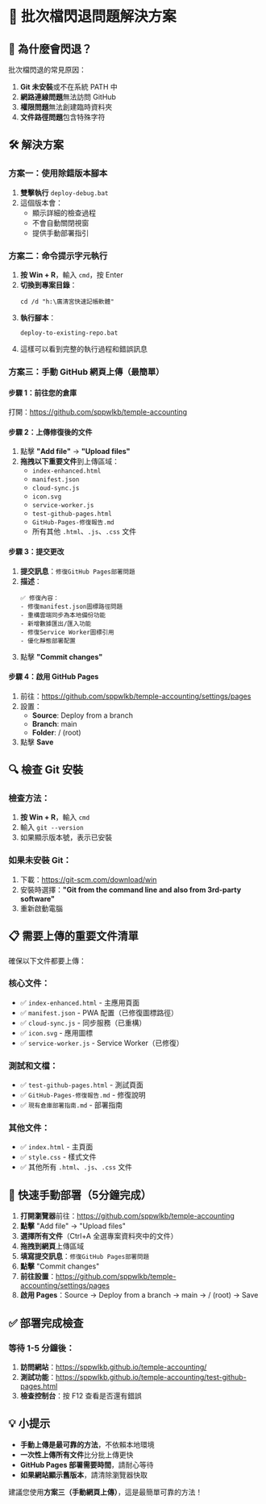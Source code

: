 # 🔧 批次檔閃退問題解決方案

## 🚨 為什麼會閃退？

批次檔閃退的常見原因：
1. **Git 未安裝**或不在系統 PATH 中
2. **網路連線問題**無法訪問 GitHub
3. **權限問題**無法創建臨時資料夾
4. **文件路徑問題**包含特殊字符

## 🛠️ 解決方案

### 方案一：使用除錯版本腳本

1. **雙擊執行** `deploy-debug.bat`
2. 這個版本會：
   - 顯示詳細的檢查過程
   - 不會自動關閉視窗
   - 提供手動部署指引

### 方案二：命令提示字元執行

1. **按 Win + R**，輸入 `cmd`，按 Enter
2. **切換到專案目錄**：
   ```
   cd /d "h:\廣清宮快速記帳軟體"
   ```
3. **執行腳本**：
   ```
   deploy-to-existing-repo.bat
   ```
4. 這樣可以看到完整的執行過程和錯誤訊息

### 方案三：手動 GitHub 網頁上傳（最簡單）

#### 步驟 1：前往您的倉庫
打開：https://github.com/sppwlkb/temple-accounting

#### 步驟 2：上傳修復後的文件
1. 點擊 **"Add file"** → **"Upload files"**
2. **拖拽以下重要文件**到上傳區域：
   - `index-enhanced.html`
   - `manifest.json`
   - `cloud-sync.js`
   - `icon.svg`
   - `service-worker.js`
   - `test-github-pages.html`
   - `GitHub-Pages-修復報告.md`
   - 所有其他 `.html`、`.js`、`.css` 文件

#### 步驟 3：提交更改
1. **提交訊息**：`修復GitHub Pages部署問題`
2. **描述**：
   ```
   ✅ 修復內容：
   - 修復manifest.json圖標路徑問題
   - 重構雲端同步為本地備份功能
   - 新增數據匯出/匯入功能
   - 修復Service Worker圖標引用
   - 優化靜態部署配置
   ```
3. 點擊 **"Commit changes"**

#### 步驟 4：啟用 GitHub Pages
1. 前往：https://github.com/sppwlkb/temple-accounting/settings/pages
2. 設置：
   - **Source**: Deploy from a branch
   - **Branch**: main
   - **Folder**: / (root)
3. 點擊 **Save**

## 🔍 檢查 Git 安裝

### 檢查方法：
1. **按 Win + R**，輸入 `cmd`
2. 輸入 `git --version`
3. 如果顯示版本號，表示已安裝

### 如果未安裝 Git：
1. 下載：https://git-scm.com/download/win
2. 安裝時選擇：**"Git from the command line and also from 3rd-party software"**
3. 重新啟動電腦

## 📋 需要上傳的重要文件清單

確保以下文件都要上傳：

### 核心文件：
- ✅ `index-enhanced.html` - 主應用頁面
- ✅ `manifest.json` - PWA 配置（已修復圖標路徑）
- ✅ `cloud-sync.js` - 同步服務（已重構）
- ✅ `icon.svg` - 應用圖標
- ✅ `service-worker.js` - Service Worker（已修復）

### 測試和文檔：
- ✅ `test-github-pages.html` - 測試頁面
- ✅ `GitHub-Pages-修復報告.md` - 修復說明
- ✅ `現有倉庫部署指南.md` - 部署指南

### 其他文件：
- ✅ `index.html` - 主頁面
- ✅ `style.css` - 樣式文件
- ✅ 其他所有 `.html`、`.js`、`.css` 文件

## 🎯 快速手動部署（5分鐘完成）

1. **打開瀏覽器**前往：https://github.com/sppwlkb/temple-accounting
2. **點擊** "Add file" → "Upload files"
3. **選擇所有文件**（Ctrl+A 全選專案資料夾中的文件）
4. **拖拽到網頁**上傳區域
5. **填寫提交訊息**：`修復GitHub Pages部署問題`
6. **點擊** "Commit changes"
7. **前往設置**：https://github.com/sppwlkb/temple-accounting/settings/pages
8. **啟用 Pages**：Source → Deploy from a branch → main → / (root) → Save

## ✅ 部署完成檢查

### 等待 1-5 分鐘後：
1. **訪問網站**：https://sppwlkb.github.io/temple-accounting/
2. **測試功能**：https://sppwlkb.github.io/temple-accounting/test-github-pages.html
3. **檢查控制台**：按 F12 查看是否還有錯誤

## 💡 小提示

- **手動上傳是最可靠的方法**，不依賴本地環境
- **一次性上傳所有文件**比分批上傳更快
- **GitHub Pages 部署需要時間**，請耐心等待
- **如果網站顯示舊版本**，請清除瀏覽器快取

建議您使用**方案三（手動網頁上傳）**，這是最簡單可靠的方法！
